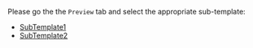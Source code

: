 Please go the the `Preview` tab and select the appropriate sub-template:

- [SubTemplate1](?expand=1&template=sub_template1.md)
- [SubTemplate2](?expand=1&template=sub_template2.md)
